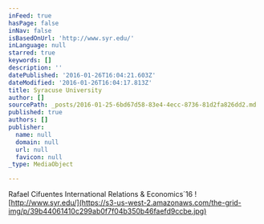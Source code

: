 ```yaml
---
inFeed: true
hasPage: false
inNav: false
isBasedOnUrl: 'http://www.syr.edu/'
inLanguage: null
starred: true
keywords: []
description: ''
datePublished: '2016-01-26T16:04:21.603Z'
dateModified: '2016-01-26T16:04:17.813Z'
title: Syracuse University
author: []
sourcePath: _posts/2016-01-25-6bd67d58-83e4-4ecc-8736-81d2fa826dd2.md
published: true
authors: []
publisher:
  name: null
  domain: null
  url: null
  favicon: null
_type: MediaObject

---
```

Rafael Cifuentes  International Relations & Economics´16
![http://www.syr.edu/](https://s3-us-west-2.amazonaws.com/the-grid-img/p/39b44061410c299ab0f7f04b350b46faefd9ccbe.jpg)
